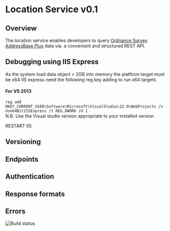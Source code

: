 # Location Service v0.1

## Overview

The location service enables developers to query [Ordnance Survey AddressBase Plus](https://www.ordnancesurvey.co.uk/business-and-government/products/addressbase-plus.html) data via. a convenient and structured REST API. 

## Debugging using IIS Express
As the system load data object > 2GB into memory the platform target must be x64
IIS express need the following reg key adding to run x64 targets

#### For VS 2013
`reg add HKEY_CURRENT_USER\Software\Microsoft\VisualStudio\12.0\WebProjects /v Use64BitIISExpress /t REG_DWORD /d 1`
<br />
N.B. Use the Visual studio version appropriate to your installed version

RESTART IIS


## Versioning

## Endpoints

## Authentication

## Response formats

## Errors

![Build status](https://travis-ci.org/NHSChoices/location-service.svg?branch=master "Build status")


